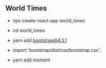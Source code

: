 ## World Times

- npx create-react-app world_times
    
- cd world_times

- yarn add bootstrap@4.3.1

- import 'bootstrap/dist/css/bootstrap.css';

- yarn add moment
  
